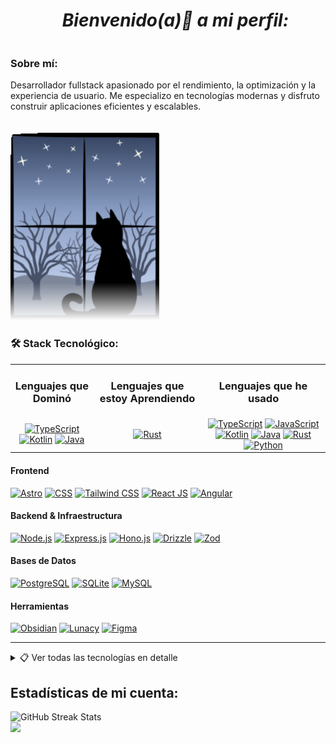 <ul align="center">
  <h1><strong><em>Bienvenido(a)👋 a mi perfil: </em></strong></h1>
</ul>

<div style="display: flex; align-items: flex-start; gap: 20px; flex-wrap: wrap;">
  <div style="flex: 1; min-width: 300px;">
    
### Sobre mí:
Desarrollador fullstack apasionado por el rendimiento, la optimización y la experiencia de usuario. Me especializo en tecnologías modernas y disfruto construir aplicaciones eficientes y escalables.

  </div>
  
  <div style="flex-shrink: 0;" align="right">
    <img width="" height="300" src="./cat-1423_256.gif" style="mask-image: linear-gradient(black 80%, transparent);">
  </div>
</div>

### 🛠️ Stack Tecnológico:

<table style="width: 100%; table-layout: fixed;">
  <tr>
    <td align="center"><h3>Lenguajes que Dominó</h3></td>
    <td align="center"><h3>Lenguajes que estoy Aprendiendo</h3></td>
    <td align="center"><h3>Lenguajes que he usado</h3></td>
  </tr>
  <tr>
    <td align="center">
      <a href="https://www.typescriptlang.org/" target="_blank" title="TypeScript">
        <img src="https://skillicons.dev/icons?i=ts" alt="TypeScript" /></a>
      <a href="https://kotlinlang.org/" target="_blank" title="Kotlin">
        <img src="https://skillicons.dev/icons?i=kotlin" alt="Kotlin" /></a>
      <a href="https://www.java.com/es/" target="_blank" title="Java">
        <img src="https://skillicons.dev/icons?i=java" alt="Java" /></a>
    </td>
    <td align="center">
      <a href="https://rust-lang.org/" target="_blank" title="Rust">
        <img src="https://skillicons.dev/icons?i=rust" alt="Rust" /></a>
    </td>
    <td align="center">
      <a href="https://www.typescriptlang.org/" target="_blank" title="TypeScript">
        <img src="https://skillicons.dev/icons?i=ts" alt="TypeScript" /></a>
      <a href="https://developer.mozilla.org/es/docs/Learn_web_development/Core/Scripting/What_is_JavaScript" target="_blank" title="JavaScript">
        <img src="https://skillicons.dev/icons?i=js" alt="JavaScript" /></a>
      <a href="https://kotlinlang.org/" target="_blank" title="Kotlin">
        <img src="https://skillicons.dev/icons?i=kotlin" alt="Kotlin" /></a>
      <a href="https://www.java.com/es/" target="_blank" title="Java">
        <img src="https://skillicons.dev/icons?i=java" alt="Java" /></a>
      <a href="https://rust-lang.org/" target="_blank" title="Rust">
        <img src="https://skillicons.dev/icons?i=rust" alt="Rust" /></a>
      <a href="https://www.python.org/" target="_blank" title="Python">
        <img src="https://skillicons.dev/icons?i=python" alt="Python" /></a>
    </td>
  </tr>
</table>

#### Frontend

[![Astro][astro-badge]][astro-url]
[![CSS][css-badge]][css-url]
[![Tailwind CSS][tailwind-badge]][tailwind-url]
[![React JS][react-badge]][react-url]
[![Angular][angular-badge]][angular-url]

#### Backend & Infraestructura

[![Node.js][node-badge]][node-url]
[![Express.js][express-badge]][express-url]
[![Hono.js][hono-badge]][hono-url]
[![Drizzle][drizzle-badge]][drizzle-url]
[![Zod][zod-badge]][zod-url]

#### Bases de Datos

<div align="left">
  <a href="https://www.postgresql.org/" target="_blank">
    <img src="https://skillicons.dev/icons?i=postgres" alt="PostgreSQL" /></a>
  <a href="https://www.sqlite.org/" target="_blank">
    <img src="https://skillicons.dev/icons?i=sqlite" alt="SQLite" /></a>
  <a href="https://www.mysql.com/" target="_blank">
    <img src="https://skillicons.dev/icons?i=mysql" alt="MySQL" /></a>
</div>

#### Herramientas

[![Obsidian][obsidian-badge]][obsidian-url]
[![Lunacy][lunacy-badge]][lunacy-url]
[![Figma][figma-badge]][figma-url]

---

<details>
<summary>📋 Ver todas las tecnologías en detalle</summary>
<br/>

#### Lenguajes

[![Typescript][typescript-badge]][typescript-url]

#### Frontend & Diseño

[![Astro][astro-badge]][astro-url]
[![CSS][css-badge]][css-url]
[![Tailwind CSS][tailwind-badge]][tailwind-url]
[![React JS][react-badge]][react-url]
[![Angular][angular-badge]][angular-url]

#### Bases de Datos

[![PostgresSQL][postgres-badge]][postgres-url]
[![SQLite][SQLite-badge]][SQLite-url]
[![MySQL][mysql-badge]][mysql-url]

#### Herramientas

[![Obsidian][obsidian-badge]][obsidian-url]
[![Lunacy][lunacy-badge]][lunacy-url]
[![Figma][figma-badge]][figma-url]

</details>

<h2 style="text-align:left">Estadísticas de mi cuenta:</h2>

<section style="text-align:left">
<img src="https://nirzak-streak-stats.vercel.app/?user=Alex-MRdevV&&card_width=470&theme=aura&locale=es&Type=compact" alt="GitHub Streak Stats"/>
</section>
<section>
<img src="https://github-readme-stats.vercel.app/api/top-langs/?username=Alex-MRdevV&layout=compact&langs_count=8&theme=radical" />
<section>

[Badges junto a las URLS para cualquier tipo de base de datos intercambiables.]: #
[postgres-url]: https://www.postgresql.org/
[postgres-badge]: https://img.shields.io/badge/postgres-%23316192.svg?style=for-the-badge&logo=postgresql&logoColor=white
[SQLite-url]: https://www.sqlite.org/
[SQLite-badge]: https://img.shields.io/badge/sqlite-%2307405e.svg?style=for-the-badge&logo=sqlite&logoColor=white
[mysql-url]: https://www.mysql.com/
[mysql-badge]: https://img.shields.io/badge/mysql-%3373f.svg?style=for-the-badge&logo=mysql&logoColor=black
[Badges junto a las URLS para cualquier tipo de herramientas y tecnologías intercambiables.]: #
[typescript-url]: https://www.typescriptlang.org/
[typescript-badge]: https://img.shields.io/badge/Typescript-007ACC?style=for-the-badge&logo=typescript&logoColor=white&color=352899
[zod-url]: https://zod.dev/
[zod-badge]: https://img.shields.io/badge/zod-F2957d?style=for-the-badge&logo=zod&logoColor=blue
[obsidian-url]: https://obsidian.md/
[obsidian-badge]: https://img.shields.io/badge/Obsidian-%23403d77.svg?style=for-the-badge&logo=obsidian&logoColor=8b12d5
[Badges junto a las URLS para el frontend y diseño.]: #
[astro-url]: https://astro.build/
[astro-badge]: https://img.shields.io/badge/Astro-fff?style=for-the-badge&logo=astro&logoColor=bd303a&color=352563
[tailwind-url]: https://tailwindcss.com/
[tailwind-badge]: https://img.shields.io/badge/Tailwind-ffffff?style=for-the-badge&logo=tailwindcss&logoColor=38bdf8
[css-url]: https:
[css-badge]: https://img.shields.io/badge/css-black?style=for-the-badge&logo=css3&logoColor=white&color=233e81
[react-url]: https://es.react.dev/
[react-badge]: https://shields.io/badge/react-white?style=for-the-badge&logo=react&logoColor=white&color=352563
[angular-url]: https://angular.io/
[angular-badge]: https://img.shields.io/badge/Angular-A232FC?style=for-the-badge&logo=angular&logoColor=EA193D
[lunacy-url]: https://iconos8.es/lunacy
[lunacy-badge]: https://shields.io/badge/Lunacy-179DE9?style=for-the-badge&logo=lunacy&logoColor=white&color=2cc0e4
[figma-url]: https://figma.com/
[figma-badge]: https://img.shields.io/badge/figma-%23F24E1E.svg?style=for-the-badge&logo=figma&logoColor=white
[Badges junto a las URLS para el backend y todo lo no visto por el user final.]: #
[node-url]: https://nodejs.org/en
[node-badge]: https://img.shields.io/badge/node.js-6DA55F?style=for-the-badge&logo=node.js&logoColor=white
[express-url]: https://expressjs.com/
[express-badge]: https://img.shields.io/badge/express.js-%23404d59.svg?style=for-the-badge&logo=express&logoColor=%2361DAFB
[hono-url]: https://honojs.dev/
[hono-badge]: https://img.shields.io/badge/honojs-F2959d?style=for-the-badge&logo=hono&logoColor=red
[drizzle-url]: https://orm.drizzle.team/docs/overview
[drizzle-badge]: https://img.shields.io/badge/drizzle-%23403d77.svg?style=for-the-badge&logo=drizzle&logoColor=green
